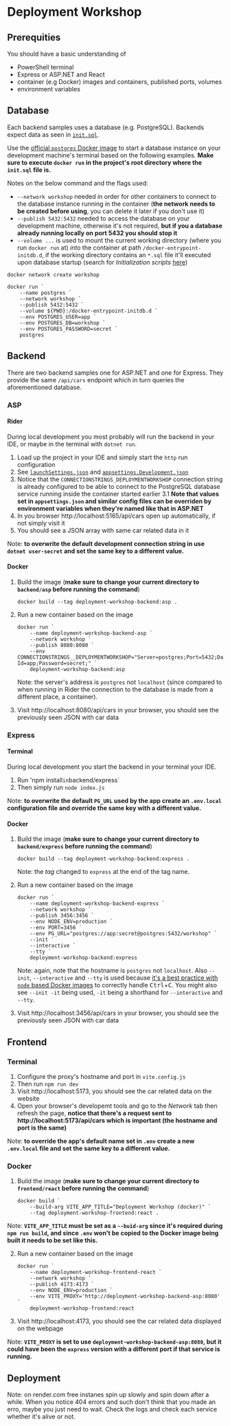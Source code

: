 # Deployment Workshop

## Prerequities

You should have a basic understanding of

- PowerShell terminal
- Express or ASP.NET and React
- container (e.g Docker) images and containers, published ports, volumes
- environment variables

## Database

Each backend samples uses a database (e.g. PostgreSQL).
Backends expect data as seen in [`init.sql`](init.sql).

Use the [official `postgres` Docker image](https://hub.docker.com/_/postgres) to start a database instance on your development machine's terminal based on the following examples. **Make sure to execute `docker run` in the project's root directory where the `init.sql` file is.**

Notes on the below command and the flags used:

- `--network workshop` needed in order for other containers to connect to the database instance running in the container (**the network needs to be created before using**, you can delete it later if you don't use it)
- `--publish 5432:5432` needed to access the database on your development machine, otherwise it's not required, **but if you a database already running locally on port 5432 you should stop it**
- `--volume ...` is used to mount the current working directory (where you run `docker run` at) _into_ the container at path `/docker-entrypoint-initdb.d`, if the working directory contains an `*.sql` file it'll executed upon database startup (search for _Initialization scripts_ [here](https://hub.docker.com/_/postgres))

```pwsh
docker network create workshop
```

```pwsh
docker run `
    --name postgres `
    --network workshop `
    --publish 5432:5432 `
    --volume ${PWD}:/docker-entrypoint-initdb.d `
    --env POSTGRES_USER=app `
    --env POSTGRES_DB=workshop `
    --env POSTGRES_PASSWORD=secret `
    postgres
```

## Backend

There are two backend samples one for ASP.NET and one for Express.
They provide the same `/api/cars` endpoint which in turn queries the aforementioned database.

### ASP

#### Rider

During local development you most probably will run the backend in your IDE, or maybe in the terminal with `dotnet run`.

1. Load up the project in your IDE and simply start the `http` run configuration
2. See [`launchSettings.json`](backend/asp/Properties/launchSettings.json) and [`appsettings.Development.json`](backend/asp/appsettings.Development.json)
3. Notice that the `CONNECTIONSTRINGS_DEPLOYMENTWORKSHOP` connection string is already configured to be able to connect to the PostgreSQL database service running inside the container started earlier
    3.1 **Note that values set in `appsettings.json` and similar config files can be overriden by environment variables when they're named like that in ASP.NET**
4. In you browser http://localhost:5165/api/cars open up automatically, if not simply visit it
5. You should see a JSON array with same car related data in it

Note: **to overwrite the default development connection string in use `dotnet user-secret` and set the same key to a different value.**

#### Docker

1. Build the image (**make sure to change your current directory to `backend/asp` before running the command**)

    ```pwsh
    docker build --tag deployment-workshop-backend:asp .
    ```

2. Run a new container based on the image

    ```pwsh
    docker run `
        --name deployment-workshop-backend-asp `
        --network workshop `
        --publish 8080:8080 `
        --env CONNECTIONSTRINGS__DEPLOYMENTWORKSHOP="Server=postgres;Port=5432;Database=workshop;User Id=app;Password=secret;" `
        deployment-workshop-backend:asp
    ```

    Note: the server's address is `postgres` not `localhost` (since compared to when running in Rider the connection to the database is made from a different place, a container).

3. Visit http://localhost:8080/api/cars in your browser, you should see the previously seen JSON with car data

### Express

#### Terminal

During local development you start the backend in your terminal your IDE.

1. Run 'npm install` in `backend/express`
2. Then simply run `node index.js`

Note: **to overwrite the default `PG_URL` used by the app create an `.env.local` configuration file and override the same key with a different value.**

#### Docker

1. Build the image (**make sure to change your current directory to `backend/express` before running the command**)

    ```pwsh
    docker build --tag deployment-workshop-backend:express .
    ```

    Note: the _tag_ changed to `express` at the end of the tag name.

2. Run a new container based on the image

    ```pwsh
    docker run `
        --name deployment-workshop-backend-express `
        --network workshop `
        --publish 3456:3456 `
        --env NODE_ENV=production `
        --env PORT=3456 `
        --env PG_URL="postgres://app:secret@postgres:5432/workshop" `
        --init `
        --interactive `
        --tty `
        deployment-workshop-backend:express
    ```

    Note: again, note that the hostname is `postgres` not `localhost`. Also `--init`, `--interactive` and `--tty` is used because [it's a best practice with `node` based Docker images](https://github.com/nodejs/docker-node/blob/main/docs/BestPractices.md#handling-kernel-signals) to correctly handle <kbd>Ctrl</kbd>+<kbd>C</kbd>. You might also see `--init -it` being used, `-it` being a shorthand for `--interactive` and `--tty`.

3. Visit http://localhost:3456/api/cars in your browser, you should see the previously seen JSON with car data

## Frontend

### Terminal

1. Configure the proxy's hostname and port in `vite.config.js`
2. Then run `npm run dev`
3. Visit http://localhost:5173, you should see the car related data on the website
4. Open your browser's developemt tools and go to the _Network_ tab then refresh the page, **notice that there's a request sent to http://localhost:5173/api/cars which is important (the hostname and port is the same)**

Note: **to override the app's default name set in `.env` create a new  `.env.local` file and set the same key to a different value.**

### Docker

1. Build the image (**make sure to change your current directory to `frontend/react` before running the command**)

    ```pwsh
    docker build `
        --build-arg VITE_APP_TITLE="Deployment Workshop (docker)" `
        --tag deployment-workshop-frontend:react .
    ```

Note: **`VITE_APP_TITLE` must be set as a `--buid-arg` since it's required during `npm run build`, and since `.env` won't be copied to the Docker image being built it needs to be set like this.**

2. Run a new container based on the image

    ```pwsh
    docker run `
        --name deployment-workshop-frontend-react `
        --network workshop `
        --publish 4173:4173 `
        --env NODE_ENV=production `
        --env VITE_PROXY='http://deployment-workshop-backend-asp:8080' `
        deployment-workshop-frontend:react
    ```

3. Visit http://localhost:4173, you should see the car related data displayed on the webpage


Note: **`VITE_PROXY` is set to use `deployment-workshop-backend-asp:8080`, but it could have been the `express` version with a different port if that service is running.**

## Deployment

Note: on render.com free instanes spin up slowly and spin down after a while. When you notice 404 errors and such don't think that you made an erro, maybe you just need to wait. Check the logs and check each service whether it's alive or not.